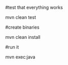 #test that everything works

mvn clean test

#create binaries

mvn clean install

#run it

mvn exec:java
